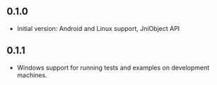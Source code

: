 ## 0.1.0
* Initial version: Android and Linux support, JniObject API

## 0.1.1
* Windows support for running tests and examples on development machines.
